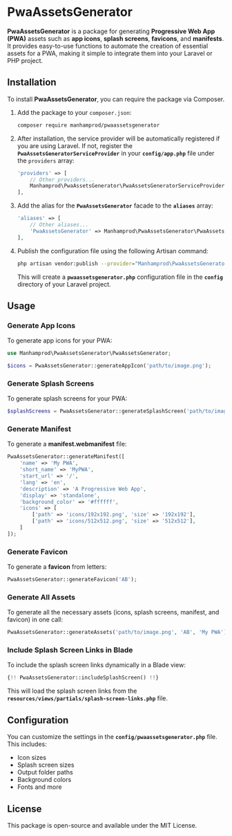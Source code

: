 
# PwaAssetsGenerator

**PwaAssetsGenerator** is a package for generating **Progressive Web App (PWA)** assets such as **app icons**, **splash screens**, **favicons**, and **manifests**. It provides easy-to-use functions to automate the creation of essential assets for a PWA, making it simple to integrate them into your Laravel or PHP project.

## Installation

To install **PwaAssetsGenerator**, you can require the package via Composer.

1. Add the package to your `composer.json`:

    ```bash
    composer require manhamprod/pwaassetsgenerator
    ```

2. After installation, the service provider will be automatically registered if you are using Laravel. If not, register the **`PwaAssetsGeneratorServiceProvider`** in your **`config/app.php`** file under the `providers` array:

    ```php
    'providers' => [
        // Other providers...
        Manhamprod\PwaAssetsGenerator\PwaAssetsGeneratorServiceProvider::class,
    ],
    ```

3. Add the alias for the **`PwaAssetsGenerator`** facade to the **`aliases`** array:

    ```php
    'aliases' => [
        // Other aliases...
        'PwaAssetsGenerator' => Manhamprod\PwaAssetsGenerator\PwaAssetsGeneratorFacade::class,
    ],
    ```

4. Publish the configuration file using the following Artisan command:

    ```bash
    php artisan vendor:publish --provider="Manhamprod\PwaAssetsGenerator\PwaAssetsGeneratorServiceProvider" --tag=config
    ```

    This will create a **`pwaassetsgenerator.php`** configuration file in the **`config`** directory of your Laravel project.

## Usage

### Generate App Icons

To generate app icons for your PWA:

```php
use Manhamprod\PwaAssetsGenerator\PwaAssetsGenerator;

$icons = PwaAssetsGenerator::generateAppIcon('path/to/image.png');
```

### Generate Splash Screens

To generate splash screens for your PWA:

```php
$splashScreens = PwaAssetsGenerator::generateSplashScreen('path/to/image.png', 'My PWA');
```

### Generate Manifest

To generate a **manifest.webmanifest** file:

```php
PwaAssetsGenerator::generateManifest([
    'name' => 'My PWA',
    'short_name' => 'MyPWA',
    'start_url' => '/',
    'lang' => 'en',
    'description' => 'A Progressive Web App',
    'display' => 'standalone',
    'background_color' => '#ffffff',
    'icons' => [
        ['path' => 'icons/192x192.png', 'size' => '192x192'],
        ['path' => 'icons/512x512.png', 'size' => '512x512'],
    ]
]);
```

### Generate Favicon

To generate a **favicon** from letters:

```php
PwaAssetsGenerator::generateFavicon('AB');
```

### Generate All Assets

To generate all the necessary assets (icons, splash screens, manifest, and favicon) in one call:

```php
PwaAssetsGenerator::generateAssets('path/to/image.png', 'AB', 'My PWA');
```

### Include Splash Screen Links in Blade

To include the splash screen links dynamically in a Blade view:

```php
{!! PwaAssetsGenerator::includeSplashScreen() !!}
```

This will load the splash screen links from the **`resources/views/partials/splash-screen-links.php`** file.

## Configuration

You can customize the settings in the **`config/pwaassetsgenerator.php`** file. This includes:

- Icon sizes
- Splash screen sizes
- Output folder paths
- Background colors
- Fonts and more

## License

This package is open-source and available under the MIT License.
